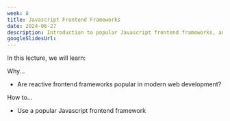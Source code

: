 ```yaml
---
week: 8
title: Javascript Frontend Frameworks
date: 2024-06-27
description: Introduction to popular Javascript frontend frameworks, and common programming patterns used in reactive frontend development.
googleSlidesUrl:
---
```


In this lecture, we will learn:

Why...

- Are reactive frontend frameworks popular in modern web development?

How to...

- Use a popular Javascript frontend framework
